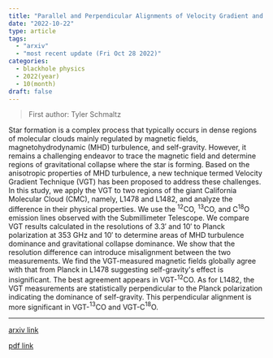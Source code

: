 ```yaml
---
title: "Parallel and Perpendicular Alignments of Velocity Gradient and Magnetic Field observed in the Molecular Clouds L1478 and L1482"
date: "2022-10-22"
type: article
tags:
  - "arxiv"
  - "most recent update (Fri Oct 28 2022)"
categories:
  - blackhole physics
  - 2022(year)
  - 10(month)
draft: false
---
```


> First author: Tyler Schmaltz

 Star formation is a complex process that typically occurs in dense regions of
molecular clouds mainly regulated by magnetic fields, magnetohydrodynamic (MHD)
turbulence, and self-gravity. However, it remains a challenging endeavor to
trace the magnetic field and determine regions of gravitational collapse where
the star is forming. Based on the anisotropic properties of MHD turbulence, a
new technique termed Velocity Gradient Technique (VGT) has been proposed to
address these challenges. In this study, we apply the VGT to two regions of the
giant California Molecular Cloud (CMC), namely, L1478 and L1482, and analyze
the difference in their physical properties. We use the $^{12}$CO, $^{13}$CO,
and C$^{18}$O emission lines observed with the Submillimeter Telescope. We
compare VGT results calculated in the resolutions of $3.3'$ and $10'$ to Planck
polarization at 353 GHz and $10'$ to determine areas of MHD turbulence
dominance and gravitational collapse dominance. We show that the resolution
difference can introduce misalignment between the two measurements. We find the
VGT-measured magnetic fields globally agree with that from Planck in L1478
suggesting self-gravity's effect is insignificant. The best agreement appears
in VGT-$^{12}$CO. As for L1482, the VGT measurements are statistically
perpendicular to the Planck polarization indicating the dominance of
self-gravity. This perpendicular alignment is more significant in VGT-$^{13}$CO
and VGT-C$^{18}$O.

---
[arxiv link](http://arxiv.org/abs/2210.12518v1)

[pdf link](http://arxiv.org/pdf/2210.12518v1)